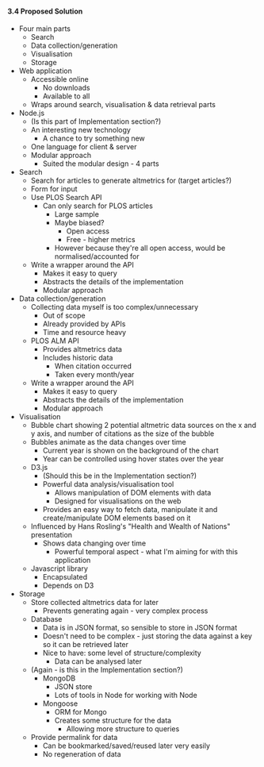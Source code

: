 #### 3.4 Proposed Solution

<!-- ... at a high level, then create subsections that go into detail -->

* Four main parts
	* Search
	* Data collection/generation
	* Visualisation
	* Storage
* Web application
	* Accessible online
		* No downloads
		* Available to all
	* Wraps around search, visualisation & data retrieval parts
* Node.js
	* (Is this part of Implementation section?)
	* An interesting new technology
		* A chance to try something new
	* One language for client & server
	* Modular approach
		* Suited the modular design - 4 parts
* Search
	* Search for articles to generate altmetrics for (target articles?)
	* Form for input
	* Use PLOS Search API
		* Can only search for PLOS articles
			* Large sample
			* Maybe biased?
				* Open access
				* Free - higher metrics
			* However because they're all open access, would be normalised/accounted for
	* Write a wrapper around the API
		* Makes it easy to query
		* Abstracts the details of the implementation
		* Modular approach
* Data collection/generation
	* Collecting data myself is too complex/unnecessary
		* Out of scope
		* Already provided by APIs
		* Time and resource heavy
	* PLOS ALM API
		* Provides altmetrics data
		* Includes historic data
			* When citation occurred
			* Taken every month/year
	* Write a wrapper around the API
		* Makes it easy to query
		* Abstracts the details of the implementation
		* Modular approach
* Visualisation
	* Bubble chart showing 2 potential altmetric data sources on the x and y axis, and number of citations as the size of the bubble
	* Bubbles animate as the data changes over time
		* Current year is shown on the background of the chart
		* Year can be controlled using hover states over the year
	* D3.js
		* (Should this be in the Implementation section?)
		* Powerful data analysis/visualisation tool
			* Allows manipulation of DOM elements with data
			* Designed for visualisations on the web
		* Provides an easy way to fetch data, manipulate it and create/manipulate DOM elements based on it
	* Influenced by Hans Rosling's "Health and Wealth of Nations" presentation
		* Shows data changing over time
			* Powerful temporal aspect - what I'm aiming for with this application
	* Javascript library
		* Encapsulated
		* Depends on D3
* Storage
	* Store collected altmetrics data for later
		* Prevents generating again - very complex process
	* Database
		* Data is in JSON format, so sensible to store in JSON format
		* Doesn't need to be complex - just storing the data against a key so it can be retrieved later
		* Nice to have: some level of structure/complexity
			* Data can be analysed later
	* (Again - is this in the Implementation section?)
		* MongoDB
			* JSON store
			* Lots of tools in Node for working with Node
		* Mongoose
			* ORM for Mongo
			* Creates some structure for the data
				* Allowing more structure to queries
	* Provide permalink for data
		* Can be bookmarked/saved/reused later very easily
		* No regeneration of data
